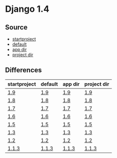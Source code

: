 # Django 1.4 #

## Source ##

-   [startproject](https://github.com/fmierlo/django-default-settings/blob/master/release/1.4/startproject_settings.py)
-   [default](https://github.com/fmierlo/django-default-settings/blob/master/release/1.4/default_settings.py)
-   [app dir](https://github.com/fmierlo/django-default-settings/blob/master/release/1.4/app)
-   [project dir](https://github.com/fmierlo/django-default-settings/blob/master/release/1.4/project)

## Differences ##

| startproject | default | app dir | project dir |
| --- | --- | --- | --- |
| [1.9](https://github.com/fmierlo/django-default-settings/blob/master/diff/1.4/startproject_1.9_1.4.diff) | [1.9](https://github.com/fmierlo/django-default-settings/blob/master/diff/1.4/default_1.9_1.4.diff) | [1.9](https://github.com/fmierlo/django-default-settings/blob/master/diff/1.4/app_1.9_1.4.diff) | [1.9](https://github.com/fmierlo/django-default-settings/blob/master/diff/1.4/project_1.9_1.4.diff) |
| [1.8](https://github.com/fmierlo/django-default-settings/blob/master/diff/1.4/startproject_1.8_1.4.diff) | [1.8](https://github.com/fmierlo/django-default-settings/blob/master/diff/1.4/default_1.8_1.4.diff) | [1.8](https://github.com/fmierlo/django-default-settings/blob/master/diff/1.4/app_1.8_1.4.diff) | [1.8](https://github.com/fmierlo/django-default-settings/blob/master/diff/1.4/project_1.8_1.4.diff) |
| [1.7](https://github.com/fmierlo/django-default-settings/blob/master/diff/1.4/startproject_1.7_1.4.diff) | [1.7](https://github.com/fmierlo/django-default-settings/blob/master/diff/1.4/default_1.7_1.4.diff) | [1.7](https://github.com/fmierlo/django-default-settings/blob/master/diff/1.4/app_1.7_1.4.diff) | [1.7](https://github.com/fmierlo/django-default-settings/blob/master/diff/1.4/project_1.7_1.4.diff) |
| [1.6](https://github.com/fmierlo/django-default-settings/blob/master/diff/1.4/startproject_1.6_1.4.diff) | [1.6](https://github.com/fmierlo/django-default-settings/blob/master/diff/1.4/default_1.6_1.4.diff) | [1.6](https://github.com/fmierlo/django-default-settings/blob/master/diff/1.4/app_1.6_1.4.diff) | [1.6](https://github.com/fmierlo/django-default-settings/blob/master/diff/1.4/project_1.6_1.4.diff) |
| [1.5](https://github.com/fmierlo/django-default-settings/blob/master/diff/1.4/startproject_1.5_1.4.diff) | [1.5](https://github.com/fmierlo/django-default-settings/blob/master/diff/1.4/default_1.5_1.4.diff) | [1.5](https://github.com/fmierlo/django-default-settings/blob/master/diff/1.4/app_1.5_1.4.diff) | [1.5](https://github.com/fmierlo/django-default-settings/blob/master/diff/1.4/project_1.5_1.4.diff) |
| [1.3](https://github.com/fmierlo/django-default-settings/blob/master/diff/1.4/startproject_1.3_1.4.diff) | [1.3](https://github.com/fmierlo/django-default-settings/blob/master/diff/1.4/default_1.3_1.4.diff) | [1.3](https://github.com/fmierlo/django-default-settings/blob/master/diff/1.4/app_1.3_1.4.diff) | [1.3](https://github.com/fmierlo/django-default-settings/blob/master/diff/1.4/project_1.3_1.4.diff) |
| [1.2](https://github.com/fmierlo/django-default-settings/blob/master/diff/1.4/startproject_1.2_1.4.diff) | [1.2](https://github.com/fmierlo/django-default-settings/blob/master/diff/1.4/default_1.2_1.4.diff) | [1.2](https://github.com/fmierlo/django-default-settings/blob/master/diff/1.4/app_1.2_1.4.diff) | [1.2](https://github.com/fmierlo/django-default-settings/blob/master/diff/1.4/project_1.2_1.4.diff) |
| [1.1.3](https://github.com/fmierlo/django-default-settings/blob/master/diff/1.4/startproject_1.1.3_1.4.diff) | [1.1.3](https://github.com/fmierlo/django-default-settings/blob/master/diff/1.4/default_1.1.3_1.4.diff) | [1.1.3](https://github.com/fmierlo/django-default-settings/blob/master/diff/1.4/app_1.1.3_1.4.diff) | [1.1.3](https://github.com/fmierlo/django-default-settings/blob/master/diff/1.4/project_1.1.3_1.4.diff) |
